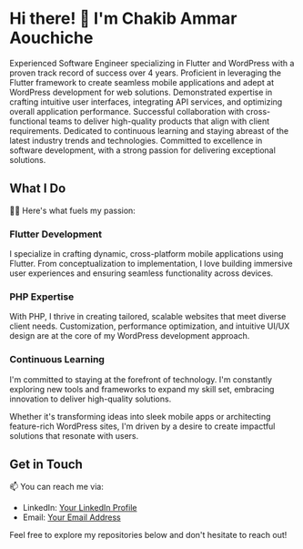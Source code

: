 # Hi there! 👋 I'm Chakib Ammar Aouchiche

Experienced Software Engineer specializing in Flutter and WordPress with a proven track record of success over 4 years. Proficient in leveraging the Flutter framework to create seamless mobile applications and adept at WordPress development for web solutions. Demonstrated expertise in crafting intuitive user interfaces, integrating API services, and optimizing overall application performance. Successful collaboration with cross-functional teams to deliver high-quality products that align with client requirements. Dedicated to continuous learning and staying abreast of the latest industry trends and technologies. Committed to excellence in software development, with a strong passion for delivering exceptional solutions.

## What I Do
👨‍💻 Here's what fuels my passion:

### Flutter Development
I specialize in crafting dynamic, cross-platform mobile applications using Flutter. From conceptualization to implementation, I love building immersive user experiences and ensuring seamless functionality across devices.

### PHP Expertise
With PHP, I thrive in creating tailored, scalable websites that meet diverse client needs. Customization, performance optimization, and intuitive UI/UX design are at the core of my WordPress development approach.

### Continuous Learning
I'm committed to staying at the forefront of technology. I'm constantly exploring new tools and frameworks to expand my skill set, embracing innovation to deliver high-quality solutions.

Whether it's transforming ideas into sleek mobile apps or architecting feature-rich WordPress sites, I'm driven by a desire to create impactful solutions that resonate with users.

## Get in Touch
📫 You can reach me via:
- LinkedIn: [Your LinkedIn Profile](https://www.linkedin.com/in/chakibaa)
- Email: [Your Email Address](mailto:dev.chakibaa@gmail.com)

Feel free to explore my repositories below and don't hesitate to reach out!
